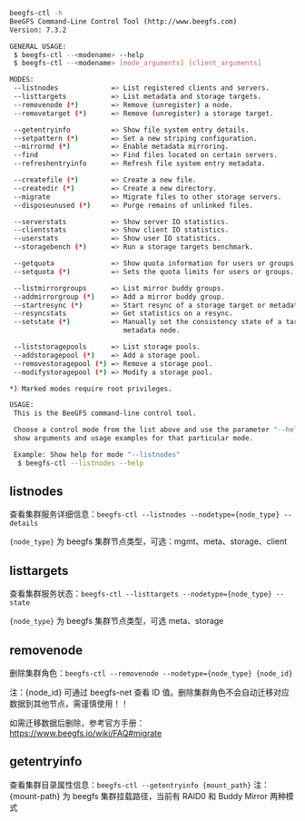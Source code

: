 ```bash
beegfs-ctl -h
BeeGFS Command-Line Control Tool (http://www.beegfs.com)
Version: 7.3.2

GENERAL USAGE:
 $ beegfs-ctl --<modename> --help
 $ beegfs-ctl --<modename> [mode_arguments] [client_arguments]

MODES:
 --listnodes             => List registered clients and servers.
 --listtargets           => List metadata and storage targets.
 --removenode (*)        => Remove (unregister) a node.
 --removetarget (*)      => Remove (unregister) a storage target.

 --getentryinfo          => Show file system entry details.
 --setpattern (*)        => Set a new striping configuration.
 --mirrormd (*)          => Enable metadata mirroring.
 --find                  => Find files located on certain servers.
 --refreshentryinfo      => Refresh file system entry metadata.

 --createfile (*)        => Create a new file.
 --createdir (*)         => Create a new directory.
 --migrate               => Migrate files to other storage servers.
 --disposeunused (*)     => Purge remains of unlinked files.

 --serverstats           => Show server IO statistics.
 --clientstats           => Show client IO statistics.
 --userstats             => Show user IO statistics.
 --storagebench (*)      => Run a storage targets benchmark.

 --getquota              => Show quota information for users or groups.
 --setquota (*)          => Sets the quota limits for users or groups.

 --listmirrorgroups      => List mirror buddy groups.
 --addmirrorgroup (*)    => Add a mirror buddy group.
 --startresync (*)       => Start resync of a storage target or metadata node.
 --resyncstats           => Get statistics on a resync.
 --setstate (*)          => Manually set the consistency state of a target or
                            metadata node.

 --liststoragepools      => List storage pools.
 --addstoragepool (*)    => Add a storage pool.
 --removestoragepool (*) => Remove a storage pool.
 --modifystoragepool (*) => Modify a storage pool.

*) Marked modes require root privileges.

USAGE:
 This is the BeeGFS command-line control tool.

 Choose a control mode from the list above and use the parameter "--help" to
 show arguments and usage examples for that particular mode.

 Example: Show help for mode "--listnodes"
  $ beegfs-ctl --listnodes --help
```

## listnodes

查看集群服务详细信息：`beegfs-ctl --listnodes --nodetype={node_type} --details` 

`{node_type}` 为 beegfs 集群节点类型，可选：mgmt、meta、storage、client

## listtargets

查看集群服务状态：`beegfs-ctl --listtargets --nodetype={node_type} --state` 

`{node_type}` 为 beegfs 集群节点类型，可选 meta、storage

## removenode

删除集群角色：`beegfs-ctl --removenode --nodetype={node_type} {node_id}` 

注：{node_id} 可通过 beegfs-net 查看 ID 值。删除集群角色不会自动迁移对应数据到其他节点，需谨慎使用！！

如需迁移数据后删除，参考官方手册：<https://www.beegfs.io/wiki/FAQ#migrate>

## getentryinfo

查看集群目录属性信息：`beegfs-ctl --getentryinfo {mount_path}` 注：{mount-path} 为 beegfs 集群挂载路径，当前有 RAID0 和 Buddy Mirror 两种模式